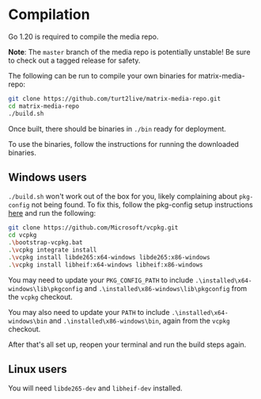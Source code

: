 # Compilation

Go 1.20 is required to compile the media repo.

**Note**: The `master` branch of the media repo is potentially unstable! Be sure to check out a
tagged release for safety.

The following can be run to compile your own binaries for matrix-media-repo:

```bash
git clone https://github.com/turt2live/matrix-media-repo.git
cd matrix-media-repo
./build.sh
```

Once built, there should be binaries in `./bin` ready for deployment.

To use the binaries, follow the instructions for running the downloaded binaries.

## Windows users

`./build.sh` won't work out of the box for you, likely complaining about `pkg-config` not being found.
To fix this, follow the pkg-config setup instructions [here](https://gtk-rs.org/gtk4-rs/stable/latest/book/installation_windows.html#pkg-config)
and run the following:

```bash
git clone https://github.com/Microsoft/vcpkg.git
cd vcpkg
.\bootstrap-vcpkg.bat
.\vcpkg integrate install
.\vcpkg install libde265:x64-windows libde265:x86-windows
.\vcpkg install libheif:x64-windows libheif:x86-windows
```

You may need to update your `PKG_CONFIG_PATH` to include `.\installed\x64-windows\lib\pkgconfig`
and `.\installed\x86-windows\lib\pkgconfig` from the `vcpkg` checkout.

You may also need to update your `PATH` to include `.\installed\x64-windows\bin` and
`.\installed\x86-windows\bin`, again from the `vcpkg` checkout.

After that's all set up, reopen your terminal and run the build steps again.

## Linux users

You will need `libde265-dev` and `libheif-dev` installed.
